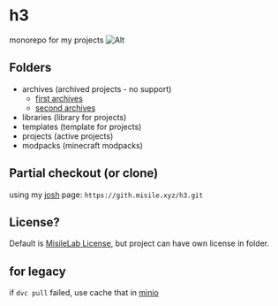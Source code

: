 # h3

monorepo for my projects
![Alt](https://repobeats.axiom.co/api/embed/8c9a655ff05333e4ec601ccfd436223510ef6b19.svg "Repobeats analytics image")

## Folders

- archives (archived projects - no support)
  - [first archives](https://github.com/misilelab/h3/commits/9b5fdfdbf22367ecf13ff3332eb74b9f49ff8e75)
  - [second archives](https://github.com/MisileLab/h3/tree/a13896cca09c5a93d9a98673e908a6e62df893c2)
- libraries (library for projects)
- templates (template for projects)
- projects (active projects)
- modpacks (minecraft modpacks)

## Partial checkout (or clone)

using my [josh](https://github.com/josh-project/josh) page: `https://gith.misile.xyz/h3.git`  

## License?

Default is [MisileLab License](LICENSE.md), but project can have own license in folder.

## for legacy

if `dvc pull` failed, use cache that in [minio](https://minio.misile.xyz/noa/dvc.tar.xz)

